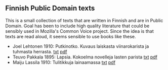 ## Finnish Public Domain texts

This is a small collection of texts that are written in Finnish and are in Public Domain. Goal has been to include high quality literature that could be sensibly used in Mozilla's Common Voice project. Since the idea is that texts are read aloud, it seems sensible to use books like these.

- Joel Lehtonen 1910: Putkinotko. Kuvaus laiskasta viinarokarista ja tuhmasta herrasta. [txt](http://www.gutenberg.org/cache/epub/39261/pg39261.txt) [pdf](http://urn.fi/URN:NBN:fi-fd2010-00000385)
- Teuvo Pakkala 1895: Lapsia. Kokoelma novelleja lasten parista [txt](http://www.gutenberg.org/cache/epub/13338/pg13338.txt) [pdf](http://urn.fi/URN:NBN:fi-fd2010-00000565)
- Maiju Lassila 1910: Tulitikkuja lainaamassa [txt](http://www.gutenberg.org/cache/epub/10927/pg10927.txt) [pdf](http://urn.fi/URN:NBN:fi-fd2010-00000219)

